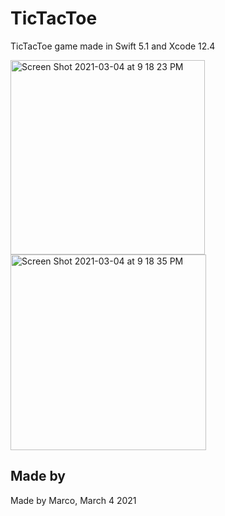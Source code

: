 # TicTacToe
TicTacToe game made in Swift 5.1 and Xcode 12.4

<img width="311" alt="Screen Shot 2021-03-04 at 9 18 23 PM" src="https://user-images.githubusercontent.com/50530429/110057800-37eac600-7d2f-11eb-941b-2d9480406ae5.png"> <img width="313" alt="Screen Shot 2021-03-04 at 9 18 35 PM" src="https://user-images.githubusercontent.com/50530429/110057829-46d17880-7d2f-11eb-9f49-0868d341f847.png">



## Made by
Made by Marco, March 4 2021
